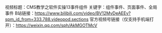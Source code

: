 视频标题：CMS教学之软件实操13事件组件
关键字：组件事件、页面事件、全局事件
B站链接：https://www.bilibili.com/video/BV12MvDeAEEv?spm_id_from=333.788.videopod.sections
官方视频号链接（仅支持手机端打开）：https://weixin.qq.com/sph/AkMGOTMcV